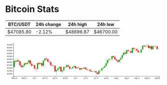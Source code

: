 # Bitcoin Stats

BTC/USDT|24h change|24h high|24h low|
|---|---|---|---|
|$47085.80|-2.12%|$48696.87|$46700.00|

<img src="./chart.svg">
